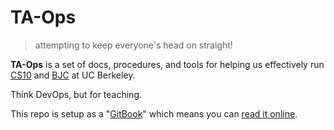 # TA-Ops
> attempting to keep everyone's head on straight!

__TA-Ops__ is a set of docs, procedures, and tools for helping us effectively run [CS10] and [BJC] at UC Berkeley.

Think DevOps, but for teaching.

This repo is setup as a "[GitBook]" which means you can [read it online][online].

[CS10]: http://cs10.org
[BJC]: http://bjc.berkeley.edu
[GitBook]: http://gitbook.io/
[online]: https://www.gitbook.com/read/book/cycomachead/ta-ops